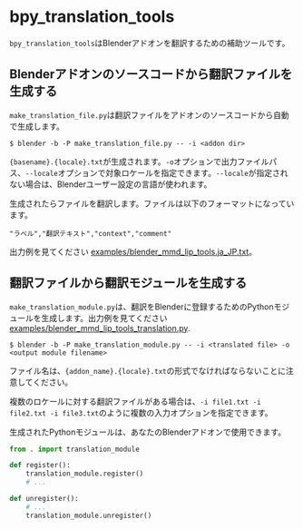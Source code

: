 # bpy_translation_tools

`bpy_translation_tools`はBlenderアドオンを翻訳するための補助ツールです。

## Blenderアドオンのソースコードから翻訳ファイルを生成する

`make_translation_file.py`は翻訳ファイルをアドオンのソースコードから自動で生成します。

```shell
$ blender -b -P make_translation_file.py -- -i <addon dir>
```
`{basename}.{locale}.txt`が生成されます。`-o`オプションで出力ファイルパス、`--locale`オプションで対象ロケールを指定できます。`--locale`が指定されない場合は、Blenderユーザー設定の言語が使われます。

生成されたらファイルを翻訳します。ファイルは以下のフォーマットになっています。
```
"ラベル","翻訳テキスト","context","comment"
```

出力例を見てください [examples/blender_mmd_lip_tools.ja_JP.txt](examples/blender_mmd_lip_tools.ja_JP.txt)。

## 翻訳ファイルから翻訳モジュールを生成する

`make_translation_module.py`は、翻訳をBlenderに登録するためのPythonモジュールを生成します。出力例を見てください[examples/blender_mmd_lip_tools_translation.py](examples/blender_mmd_lip_tools_translation.py).

```shell
$ blender -b -P make_translation_module.py -- -i <translated file> -o <output module filename>
```
ファイル名は、`{addon_name}.{locale}.txt`の形式でなければならないことに注意してください。

複数のロケールに対する翻訳ファイルがある場合は、`-i file1.txt -i file2.txt -i file3.txt`のように複数の入力オプションを指定できます。

生成されたPythonモジュールは、あなたのBlenderアドオンで使用できます。
```python
from . import translation_module

def register():
    translation_module.register()
    # ...

def unregister():
    # ...
    translation_module.unregister()
```
